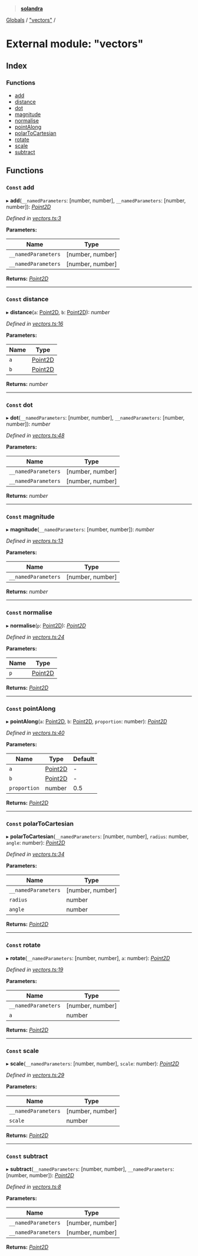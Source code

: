 > **[solandra](../README.md)**

[Globals](../README.md) / ["vectors"](_vectors_.md) /

# External module: "vectors"

## Index

### Functions

* [add](_vectors_.md#const-add)
* [distance](_vectors_.md#const-distance)
* [dot](_vectors_.md#const-dot)
* [magnitude](_vectors_.md#const-magnitude)
* [normalise](_vectors_.md#const-normalise)
* [pointAlong](_vectors_.md#const-pointalong)
* [polarToCartesian](_vectors_.md#const-polartocartesian)
* [rotate](_vectors_.md#const-rotate)
* [scale](_vectors_.md#const-scale)
* [subtract](_vectors_.md#const-subtract)

## Functions

### `Const` add

▸ **add**(`__namedParameters`: [number, number], `__namedParameters`: [number, number]): *[Point2D](_types_play_.md#point2d)*

*Defined in [vectors.ts:3](https://github.com/jamesporter/solandra/blob/50bf90a/src/lib/vectors.ts#L3)*

**Parameters:**

Name | Type |
------ | ------ |
`__namedParameters` | [number, number] |
`__namedParameters` | [number, number] |

**Returns:** *[Point2D](_types_play_.md#point2d)*

___

### `Const` distance

▸ **distance**(`a`: [Point2D](_types_play_.md#point2d), `b`: [Point2D](_types_play_.md#point2d)): *number*

*Defined in [vectors.ts:16](https://github.com/jamesporter/solandra/blob/50bf90a/src/lib/vectors.ts#L16)*

**Parameters:**

Name | Type |
------ | ------ |
`a` | [Point2D](_types_play_.md#point2d) |
`b` | [Point2D](_types_play_.md#point2d) |

**Returns:** *number*

___

### `Const` dot

▸ **dot**(`__namedParameters`: [number, number], `__namedParameters`: [number, number]): *number*

*Defined in [vectors.ts:48](https://github.com/jamesporter/solandra/blob/50bf90a/src/lib/vectors.ts#L48)*

**Parameters:**

Name | Type |
------ | ------ |
`__namedParameters` | [number, number] |
`__namedParameters` | [number, number] |

**Returns:** *number*

___

### `Const` magnitude

▸ **magnitude**(`__namedParameters`: [number, number]): *number*

*Defined in [vectors.ts:13](https://github.com/jamesporter/solandra/blob/50bf90a/src/lib/vectors.ts#L13)*

**Parameters:**

Name | Type |
------ | ------ |
`__namedParameters` | [number, number] |

**Returns:** *number*

___

### `Const` normalise

▸ **normalise**(`p`: [Point2D](_types_play_.md#point2d)): *[Point2D](_types_play_.md#point2d)*

*Defined in [vectors.ts:24](https://github.com/jamesporter/solandra/blob/50bf90a/src/lib/vectors.ts#L24)*

**Parameters:**

Name | Type |
------ | ------ |
`p` | [Point2D](_types_play_.md#point2d) |

**Returns:** *[Point2D](_types_play_.md#point2d)*

___

### `Const` pointAlong

▸ **pointAlong**(`a`: [Point2D](_types_play_.md#point2d), `b`: [Point2D](_types_play_.md#point2d), `proportion`: number): *[Point2D](_types_play_.md#point2d)*

*Defined in [vectors.ts:40](https://github.com/jamesporter/solandra/blob/50bf90a/src/lib/vectors.ts#L40)*

**Parameters:**

Name | Type | Default |
------ | ------ | ------ |
`a` | [Point2D](_types_play_.md#point2d) | - |
`b` | [Point2D](_types_play_.md#point2d) | - |
`proportion` | number | 0.5 |

**Returns:** *[Point2D](_types_play_.md#point2d)*

___

### `Const` polarToCartesian

▸ **polarToCartesian**(`__namedParameters`: [number, number], `radius`: number, `angle`: number): *[Point2D](_types_play_.md#point2d)*

*Defined in [vectors.ts:34](https://github.com/jamesporter/solandra/blob/50bf90a/src/lib/vectors.ts#L34)*

**Parameters:**

Name | Type |
------ | ------ |
`__namedParameters` | [number, number] |
`radius` | number |
`angle` | number |

**Returns:** *[Point2D](_types_play_.md#point2d)*

___

### `Const` rotate

▸ **rotate**(`__namedParameters`: [number, number], `a`: number): *[Point2D](_types_play_.md#point2d)*

*Defined in [vectors.ts:19](https://github.com/jamesporter/solandra/blob/50bf90a/src/lib/vectors.ts#L19)*

**Parameters:**

Name | Type |
------ | ------ |
`__namedParameters` | [number, number] |
`a` | number |

**Returns:** *[Point2D](_types_play_.md#point2d)*

___

### `Const` scale

▸ **scale**(`__namedParameters`: [number, number], `scale`: number): *[Point2D](_types_play_.md#point2d)*

*Defined in [vectors.ts:29](https://github.com/jamesporter/solandra/blob/50bf90a/src/lib/vectors.ts#L29)*

**Parameters:**

Name | Type |
------ | ------ |
`__namedParameters` | [number, number] |
`scale` | number |

**Returns:** *[Point2D](_types_play_.md#point2d)*

___

### `Const` subtract

▸ **subtract**(`__namedParameters`: [number, number], `__namedParameters`: [number, number]): *[Point2D](_types_play_.md#point2d)*

*Defined in [vectors.ts:8](https://github.com/jamesporter/solandra/blob/50bf90a/src/lib/vectors.ts#L8)*

**Parameters:**

Name | Type |
------ | ------ |
`__namedParameters` | [number, number] |
`__namedParameters` | [number, number] |

**Returns:** *[Point2D](_types_play_.md#point2d)*